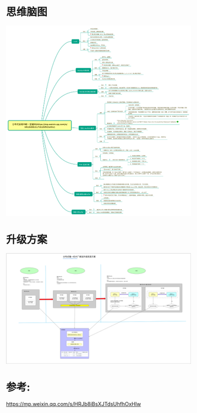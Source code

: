 # 思维脑图
![](分布式系统中唯一主键.png)
# 升级方案
![](美团分布式唯一ID方案.png)
# 参考:
https://mp.weixin.qq.com/s/HRJb8iBsXJTdsUhfhOxHlw